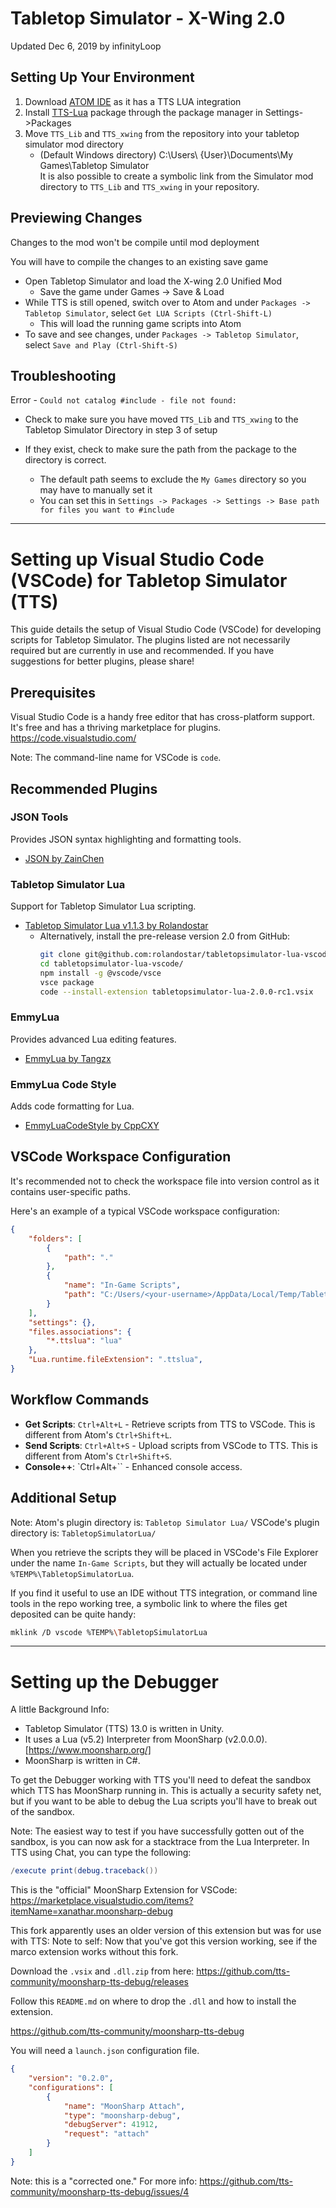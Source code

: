 # Tabletop Simulator - X-Wing 2.0
Updated Dec 6, 2019 by infinityLoop


## Setting Up Your Environment

1.  Download [ATOM IDE](https://atom.io/) as it has a TTS LUA integration
2.  Install [TTS-Lua](https://atom.io/packages/tabletopsimulator-lua) package through the package manager in Settings->Packages
3.  Move `TTS_Lib` and `TTS_xwing` from the repository into your tabletop simulator mod directory
    * (Default Windows directory) C:\Users\ {User}\Documents\My Games\Tabletop Simulator\
    It is also possible to create a symbolic link from the Simulator mod directory to `TTS_Lib` and `TTS_xwing` in your repository.


## Previewing Changes
Changes to the mod won't be compile until mod deployment

You will have to compile the changes to an existing save game
* Open Tabletop Simulator and load the X-wing 2.0 Unified Mod
    * Save the game under Games -> Save & Load
* While TTS is still opened, switch over to Atom and under `Packages -> Tabletop Simulator`, select `Get LUA Scripts (Ctrl-Shift-L)`
    * This will load the running game scripts into Atom
* To save and see changes, under `Packages -> Tabletop Simulator`, select `Save and Play (Ctrl-Shift-S)`

## Troubleshooting

Error - `Could not catalog #include - file not found:`
* Check to make sure you have moved `TTS_Lib` and `TTS_xwing` to the Tabletop Simulator Directory in step 3 of setup

* If they exist, check to make sure the path from the package to the directory is correct.
    * The default path seems to exclude the `My Games` directory so you may have to manually set it
    * You can set this in `Settings -> Packages -> Settings -> Base path for files you want to #include`


<hr>

# Setting up Visual Studio Code (VSCode) for Tabletop Simulator (TTS)

This guide details the setup of Visual Studio Code (VSCode) for developing scripts for Tabletop Simulator. The plugins listed are not necessarily required but are currently in use and recommended. If you have suggestions for better plugins, please share!

## Prerequisites
Visual Studio Code is a handy free editor that has cross-platform support. It's free and has a thriving marketplace for plugins.
https://code.visualstudio.com/

Note: The command-line name for VSCode is `code`.

## Recommended Plugins

### JSON Tools
Provides JSON syntax highlighting and formatting tools.
- [JSON by ZainChen](https://marketplace.visualstudio.com/items?itemName=ZainChen.json)

### Tabletop Simulator Lua
Support for Tabletop Simulator Lua scripting.
- [Tabletop Simulator Lua v1.1.3 by Rolandostar](https://marketplace.visualstudio.com/items?itemName=rolandostar.tabletopsimulator-lua)
    - Alternatively, install the pre-release version 2.0 from GitHub:
      ```bash
      git clone git@github.com:rolandostar/tabletopsimulator-lua-vscode.git
      cd tabletopsimulator-lua-vscode/
      npm install -g @vscode/vsce
      vsce package
      code --install-extension tabletopsimulator-lua-2.0.0-rc1.vsix
      ```

### EmmyLua
Provides advanced Lua editing features.
- [EmmyLua by Tangzx](https://marketplace.visualstudio.com/items?itemName=tangzx.emmylua)

### EmmyLua Code Style
Adds code formatting for Lua.
- [EmmyLuaCodeStyle by CppCXY](https://marketplace.visualstudio.com/items?itemName=CppCXY.emmylua-codestyle)

## VSCode Workspace Configuration

It's recommended not to check the workspace file into version control as it contains user-specific paths.

Here's an example of a typical VSCode workspace configuration:

```json
{
    "folders": [
        {
            "path": "."
        },
        {
            "name": "In-Game Scripts",
            "path": "C:/Users/<your-username>/AppData/Local/Temp/TabletopSimulatorLua"
        }
    ],
    "settings": {},
    "files.associations": {
        "*.ttslua": "lua"
    },
    "Lua.runtime.fileExtension": ".ttslua",
}
```

## Workflow Commands

- **Get Scripts**: `Ctrl+Alt+L` - Retrieve scripts from TTS to VSCode. This is different from Atom's `Ctrl+Shift+L`.
- **Send Scripts**: `Ctrl+Alt+S` - Upload scripts from VSCode to TTS. This is different from Atom's `Ctrl+Shift+S`.
- **Console++**: `Ctrl+Alt+\`` - Enhanced console access.

## Additional Setup

Note: Atom's plugin directory is: `Tabletop Simulator Lua/`
VSCode's plugin directory is: `TabletopSimulatorLua/`

When you retrieve the scripts they will be placed in VSCode's File
Explorer under the name `In-Game Scripts`, but they will actually be located
under `%TEMP%\TabletopSimulatorLua`.

If you find it useful to use an IDE without TTS integration,
or command line tools in the repo working tree,
a symbolic link to where the files get deposited can be quite handy:
```sh
mklink /D vscode %TEMP%\TabletopSimulatorLua
```
<hr>

# Setting up the Debugger

A little Background Info: 
* Tabletop Simulator (TTS) 13.0 is written in Unity.
* It uses a Lua (v5.2) Interpreter from MoonSharp (v2.0.0.0). [https://www.moonsharp.org/]
* MoonSharp is written in C#.

To get the Debugger working with TTS you'll need to defeat the sandbox
which TTS has MoonSharp running in. This is actually a security safety net, but
if you want to be able to debug the Lua scripts you'll have to break out of the sandbox.

Note: The easiest way to test if you have successfully gotten out of the sandbox, is you can now ask for a stacktrace from the Lua Interpreter.
In TTS using Chat, you can type the following:
```lua
/execute print(debug.traceback())
```

This is the "official" MoonSharp Extension for VSCode:
https://marketplace.visualstudio.com/items?itemName=xanathar.moonsharp-debug

This fork apparently uses an older version of this extension but was for use with TTS:
Note to self: Now that you've got this version working, see if the marco extension works without this fork.

Download the `.vsix` and `.dll.zip` from here:
https://github.com/tts-community/moonsharp-tts-debug/releases

Follow this `README.md` on where to drop the `.dll` and how to install the extension.

https://github.com/tts-community/moonsharp-tts-debug


You will need a `launch.json` configuration file.
```json
{
    "version": "0.2.0",
    "configurations": [
        {
            "name": "MoonSharp Attach",
            "type": "moonsharp-debug",
            "debugServer": 41912,
            "request": "attach"
        }
    ]
}
```
Note: this is a "corrected one."
For more info: https://github.com/tts-community/moonsharp-tts-debug/issues/4




